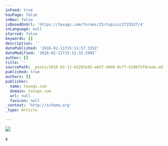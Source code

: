 ```yaml
---
inFeed: true
hasPage: false
inNav: false
isBasedOnUrl: 'https://texags.com/forums/25/topics/2723527/4'
inLanguage: null
starred: false
keywords: []
description: ''
datePublished: '2016-02-11T15:11:57.335Z'
dateModified: '2016-02-11T15:11:32.590Z'
author: []
title: ''
sourcePath: _posts/2016-02-11-b3281e93-e637-4046-8c77-618bf2f0ceee.md
published: true
authors: []
publisher:
  name: texags.com
  domain: texags.com
  url: null
  favicon: null
_context: 'http://schema.org'
_type: Article

---
```

![](https://s3-us-west-2.amazonaws.com/the-grid-img/p/90542872c32e882073833fee20b60d457e0e41cc.gif)

s